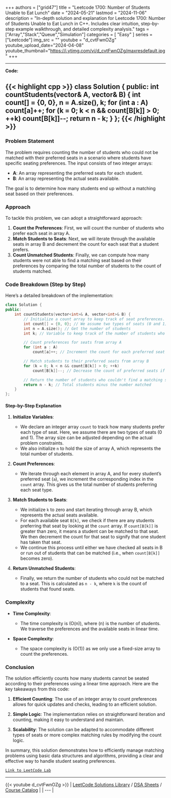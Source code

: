 
+++
authors = ["grid47"]
title = "Leetcode 1700: Number of Students Unable to Eat Lunch"
date = "2024-05-21"
lastmod = "2024-11-06"
description = "In-depth solution and explanation for Leetcode 1700: Number of Students Unable to Eat Lunch in C++. Includes clear intuition, step-by-step example walkthrough, and detailed complexity analysis."
tags = ["Array","Stack","Queue","Simulation"]
categories = [
    "Easy"
]
series = ["Leetcode"]
img_src = ""
youtube = "d_cvtFwnOZg"
youtube_upload_date="2024-04-08"
youtube_thumbnail="https://i.ytimg.com/vi/d_cvtFwnOZg/maxresdefault.jpg"
+++



---
**Code:**

{{< highlight cpp >}}
class Solution {
public:
    int countStudents(vector<int>& A, vector<int>& B) {
        int count[] = {0, 0}, n = A.size(), k;
        for (int a : A)
            count[a]++;
        for (k = 0; k < n && count[B[k]] > 0; ++k)
            count[B[k]]--;
        return n - k;
    }
};
{{< /highlight >}}
---

### Problem Statement

The problem requires counting the number of students who could not be matched with their preferred seats in a scenario where students have specific seating preferences. The input consists of two integer arrays:
- **A**: An array representing the preferred seats for each student.
- **B**: An array representing the actual seats available.

The goal is to determine how many students end up without a matching seat based on their preferences.

### Approach

To tackle this problem, we can adopt a straightforward approach:
1. **Count the Preferences**: First, we will count the number of students who prefer each seat in array A.
2. **Match Students to Seats**: Next, we will iterate through the available seats in array B and decrement the count for each seat that a student prefers.
3. **Count Unmatched Students**: Finally, we can compute how many students were not able to find a matching seat based on their preferences by comparing the total number of students to the count of students matched.

### Code Breakdown (Step by Step)

Here’s a detailed breakdown of the implementation:

```cpp
class Solution {
public:
    int countStudents(vector<int>& A, vector<int>& B) {
        // Initialize a count array to keep track of seat preferences.
        int count[] = {0, 0}; // We assume two types of seats (0 and 1)
        int n = A.size(); // Get the number of students
        int k; // Variable to keep track of the number of students who found seats

        // Count preferences for seats from array A
        for (int a : A)
            count[a]++; // Increment the count for each preferred seat

        // Match students to their preferred seats from array B
        for (k = 0; k < n && count[B[k]] > 0; ++k)
            count[B[k]]--; // Decrease the count of preferred seats if matched

        // Return the number of students who couldn't find a matching seat
        return n - k; // Total students minus the number matched
    }
};
```

#### Step-by-Step Explanation

1. **Initialize Variables**:
   - We declare an integer array `count` to track how many students prefer each type of seat. Here, we assume there are two types of seats (0 and 1). The array size can be adjusted depending on the actual problem constraints.
   - We also initialize `n` to hold the size of array A, which represents the total number of students.

2. **Count Preferences**:
   - We iterate through each element in array A, and for every student’s preferred seat (`a`), we increment the corresponding index in the `count` array. This gives us the total number of students preferring each seat type.

3. **Match Students to Seats**:
   - We initialize `k` to zero and start iterating through array B, which represents the actual seats available.
   - For each available seat `B[k]`, we check if there are any students preferring that seat by looking at the `count` array. If `count[B[k]]` is greater than zero, it means a student can be matched to that seat. We then decrement the count for that seat to signify that one student has taken that seat.
   - We continue this process until either we have checked all seats in B or run out of students that can be matched (i.e., when `count[B[k]]` becomes zero).

4. **Return Unmatched Students**:
   - Finally, we return the number of students who could not be matched to a seat. This is calculated as `n - k`, where `k` is the count of students that found seats.

### Complexity

- **Time Complexity**: 
  - The time complexity is \(O(n)\), where \(n\) is the number of students. We traverse the preferences and the available seats in linear time.

- **Space Complexity**: 
  - The space complexity is \(O(1)\) as we only use a fixed-size array to count the preferences.

### Conclusion

The solution efficiently counts how many students cannot be seated according to their preferences using a linear time approach. Here are the key takeaways from this code:

1. **Efficient Counting**: The use of an integer array to count preferences allows for quick updates and checks, leading to an efficient solution.

2. **Simple Logic**: The implementation relies on straightforward iteration and counting, making it easy to understand and maintain.

3. **Scalability**: The solution can be adapted to accommodate different types of seats or more complex matching rules by modifying the count logic.

In summary, this solution demonstrates how to efficiently manage matching problems using basic data structures and algorithms, providing a clear and effective way to handle student seating preferences.

[`Link to LeetCode Lab`](https://leetcode.com/problems/number-of-students-unable-to-eat-lunch/description/)

---
{{< youtube d_cvtFwnOZg >}}
| [LeetCode Solutions Library](https://grid47.xyz/leetcode/) / [DSA Sheets](https://grid47.xyz/sheets/) / [Course Catalog](https://grid47.xyz/courses/) |
| --- |
